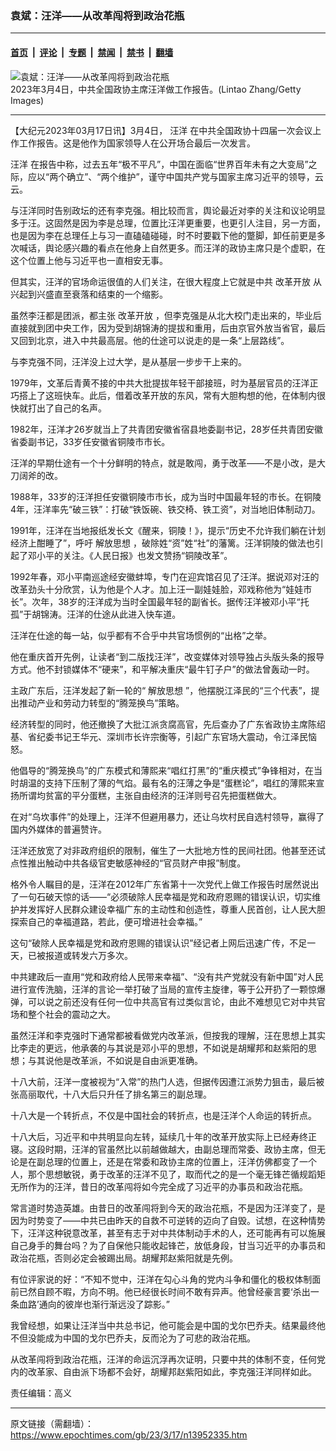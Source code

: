 ### 袁斌：汪洋——从改革闯将到政治花瓶

---

#### [首页](../../../..?n13952335) &nbsp;|&nbsp; [评论](../../../../../epoch-comment?n13952335) &nbsp;|&nbsp; [专题](../../../../../epoch-special?n13952335) &nbsp;|&nbsp; [禁闻](../../../../../epoch-news?n13952335) &nbsp;|&nbsp; [禁书](../../../../../books?n13952335) &nbsp;|&nbsp; [翻墙](https://github.com/gfw-breaker/nogfw/blob/master/README.md?n13952335)


<div><img alt="袁斌：汪洋——从改革闯将到政治花瓶" class="attachment-djy_600_400 size-djy_600_400 wp-post-image" src="https://i.epochtimes.com/assets/uploads/2023/03/id13943165-GettyImages-1247706100-600x400.jpg"/>
<div class="caption">
 2023年3月4日，中共全国政协主席汪洋做工作报告。(Lintao Zhang/Getty Images)
</div></div><hr/><div class="post_content" id="artbody" itemprop="articleBody">
 <!-- article content begin -->
 <p>
  【大纪元2023年03月17日讯】3月4日，
  <ok href="https://www.epochtimes.com/gb/tag/%E6%B1%AA%E6%B4%8B.html">
   汪洋
  </ok>
  在中共全国政协十四届一次会议上作工作报告。这是他作为国家领导人在公开场合最后一次发言。
 </p>
 <p>
  <ok href="https://www.epochtimes.com/gb/tag/%E6%B1%AA%E6%B4%8B.html">
   汪洋
  </ok>
  在报告中称，过去五年“极不平凡”，中国在面临“世界百年未有之大变局”之际，应以“两个确立”、“两个维护”，谨守中国共产党与国家主席习近平的领导，云云。
 </p>
 <p>
  与汪洋同时告别政坛的还有李克强。相比较而言，舆论最近对李的关注和议论明显多于汪。这固然是因为李是总理，位置比汪洋更重要，也更引人注目，另一方面，也是因为李在总理任上与习一直磕磕碰碰，时不时要戳下他的蹩脚，卸任前更是多次喊话，舆论感兴趣的看点在他身上自然更多。而汪洋的政协主席只是个虚职，在这个位置上他与习近平也一直相安无事。
 </p>
 <p>
  但其实，汪洋的官场命运很值的人们关注，在很大程度上它就是中共
  <ok href="https://www.epochtimes.com/gb/tag/%E6%94%B9%E9%9D%A9%E5%BC%80%E6%94%BE.html">
   改革开放
  </ok>
  从兴起到兴盛直至衰落和结束的一个缩影。
 </p>
 <p>
  虽然李汪都是团派，都主张
  <ok href="https://www.epochtimes.com/gb/tag/%E6%94%B9%E9%9D%A9%E5%BC%80%E6%94%BE.html">
   改革开放
  </ok>
  ，但李克强是从北大校门走出来的，毕业后直接就到团中央工作，因为受到胡锦涛的提拔和重用，后由京官外放当省官，最后又回到北京，进入中共最高层。他的仕途可以说走的是一条“上层路线”。
 </p>
 <p>
  与李克强不同，汪洋没上过大学，是从基层一步步干上来的。
 </p>
 <p>
  1979年，文革后青黄不接的中共大批提拔年轻干部接班，时为基层官员的汪洋正巧搭上了这班快车。此后，借着改革开放的东风，常有大胆构想的他，在体制内很快就打出了自己的名声。
 </p>
 <p>
  1982年，汪洋才26岁就当上了共青团安徽省宿县地委副书记，28岁任共青团安徽省委副书记，33岁任安徽省铜陵市市长。
 </p>
 <p>
  汪洋的早期仕途有一个十分鲜明的特点，就是敢闯，勇于改革——不是小改，是大刀阔斧的改。
 </p>
 <p>
  1988年，33岁的汪洋担任安徽铜陵市市长，成为当时中国最年轻的市长。在铜陵4年，汪洋率先“破三铁”：打破“铁饭碗、铁交椅、铁工资”，对当地旧体制动刀。
 </p>
 <p>
  1991年，汪洋在当地报纸发长文《醒来，铜陵！》，提示“历史不允许我们躺在计划经济上酣睡了”，呼吁
  <ok href="https://www.epochtimes.com/gb/tag/%E8%A7%A3%E6%94%BE%E6%80%9D%E6%83%B3.html">
   解放思想
  </ok>
  ，破除姓“资”姓“社”的藩篱。汪洋铜陵的做法也引起了邓小平的关注。《人民日报》也发文赞扬“铜陵改革”。
 </p>
 <p>
  1992年春，邓小平南巡途经安徽蚌埠，专门在迎宾馆召见了汪洋。据说邓对汪的改革劲头十分欣赏，认为他是个人才。加上汪一副娃娃脸，邓戏称他为“娃娃市长”。次年，38岁的汪洋成为当时全国最年轻的副省长。据传汪洋被邓小平“托孤”于胡锦涛。汪洋的仕途从此进入快车道。
 </p>
 <p>
  汪洋在仕途的每一站，似乎都有不合乎中共官场惯例的“出格”之举。
 </p>
 <p>
  他在重庆首开先例，让读者“到二版找汪洋”，改变媒体对领导独占头版头条的报导方式。他不封锁媒体不“硬来”，和平解决重庆“最牛钉子户”的做法曾轰动一时。
 </p>
 <p>
  主政广东后，汪洋发起了新一轮的“
  <ok href="https://www.epochtimes.com/gb/tag/%E8%A7%A3%E6%94%BE%E6%80%9D%E6%83%B3.html">
   解放思想
  </ok>
  ”，他摆脱江泽民的“三个代表”，提出推动产业和劳动力转型的“腾笼换鸟”策略。
 </p>
 <p>
  经济转型的同时，他还撤换了大批江派贪腐高官，先后查办了广东省政协主席陈绍基、省纪委书记王华元、深圳市长许宗衡等，引起广东官场大震动，令江泽民恼怒。
 </p>
 <p>
  他倡导的“腾笼换鸟”的广东模式和薄熙来“唱红打黑”的“重庆模式”争锋相对，在当时胡温的支持下压制了薄的气焰。最有名的汪薄之争是“蛋糕论”，唱红的薄熙来宣扬所谓均贫富的平分蛋糕，主张自由经济的汪洋则号召先把蛋糕做大。
 </p>
 <p>
  在对“乌坎事件”的处理上，汪洋不但避用暴力，还让乌坎村民自选村领导，赢得了国内外媒体的普遍赞许。
 </p>
 <p>
  汪洋还放宽了对非政府组织的限制，催生了一大批地方性的民间社团。他甚至还试点性推出触动中共各级官吏敏感神经的“官员财产申报”制度。
 </p>
 <p>
  格外令人瞩目的是，汪洋在2012年广东省第十一次党代上做工作报告时居然说出了一句石破天惊的话——“必须破除人民幸福是党和政府恩赐的错误认识，切实维护并发挥好人民群众建设幸福广东的主动性和创造性，尊重人民首创，让人民大胆探索自己的幸福道路，若此，便可增进社会幸福。”
 </p>
 <p>
  这句“破除人民幸福是党和政府恩赐的错误认识”经记者上网后迅速广传，不足一天，已被报道或转发六万多次。
 </p>
 <p>
  中共建政后一直用“党和政府给人民带来幸福”、“没有共产党就没有新中国”对人民进行宣传洗脑，汪洋的言论一举打破了当局的宣传主旋律，等于公开扔了一颗惊爆弹，可以说之前还没有任何一位中共高官有过类似言论，由此不难想见它对中共官场和整个社会的震动之大。
 </p>
 <p>
  虽然汪洋和李克强时下通常都被看做党内改革派，但按我的理解，汪在思想上其实比李走的更远，他承袭的与其说是邓小平的思想，不如说是胡耀邦和赵紫阳的思想；与其说他是改革派，不如说是自由派更准确。
 </p>
 <p>
  十八大前，汪洋一度被视为“入常”的热门人选，但据传因遭江派势力狙击，最后被张高丽取代，十八大后只升任了排名第三的副总理。
 </p>
 <p>
  十八大是一个转折点，不仅是中国社会的转折点，也是汪洋个人命运的转折点。
 </p>
 <p>
  十八大后，习近平和中共明显向左转，延续几十年的改革开放实际上已经寿终正寝。这段时期，汪洋的官虽然比以前越做越大，由副总理而常委、政协主席，但无论是在副总理的位置上，还是在常委和政协主席的位置上，汪洋仿佛都变了一个人，那个思想敏锐，勇于改革的汪洋不见了，取而代之的是一个毫无锋芒循规蹈矩无所作为的汪洋，昔日的改革闯将如今完全成了习近平的办事员和政治花瓶。
 </p>
 <p>
  常言道时势造英雄。由昔日的改革闯将到今天的政治花瓶，不是因为汪洋变了，是因为时势变了——中共已由昨天的自救不可逆转的迈向了自毁。试想，在这种情势下，汪洋这种锐意改革，甚至有志于对中共体制动手术的人，还可能再有可以施展自己身手的舞台吗？为了自保他只能收起锋芒，放低身段，甘当习近平的办事员和政治花瓶，否则必定会被踢出局。胡耀邦赵紫阳就是先例。
 </p>
 <p>
  有位评家说的好：“不知不觉中，汪洋在勾心斗角的党内斗争和僵化的极权体制面前已然自顾不暇，方向不明。他已经很长时间不敢有异声。他曾经豪言要‘杀出一条血路’通向的彼岸也渐行渐远没了踪影。”
 </p>
 <p>
  我曾经想，如果让汪洋当中共总书记，他可能会是中国的戈尔巴乔夫。结果最终他不但没能成为中国的戈尔巴乔夫，反而沦为了可悲的政治花瓶。
 </p>
 <p>
  从改革闯将到政治花瓶，汪洋的命运沉浮再次证明，只要中共的体制不变，任何党内的改革家、自由派下场都不会好，胡耀邦赵紫阳如此，李克强汪洋同样如此。
 </p>
 <p>
  责任编辑：高义
 </p>
 <!-- article content end -->
 <div id="below_article_ad">
 </div>
</div>


---

原文链接（需翻墙）：https://www.epochtimes.com/gb/23/3/17/n13952335.htm
